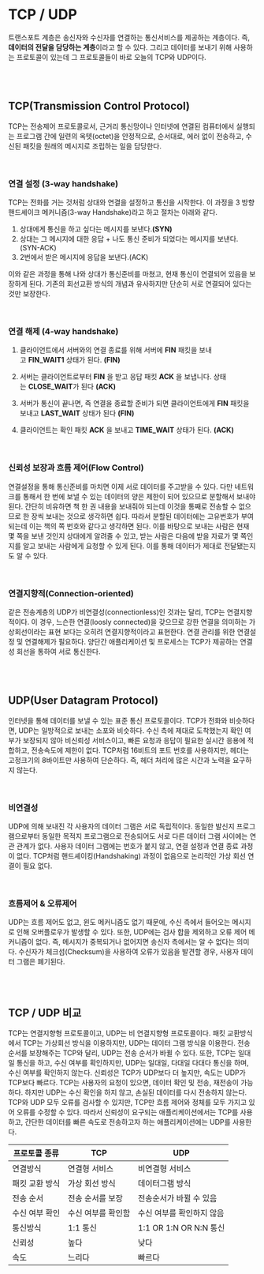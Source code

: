 
# TCP / UDP

트랜스포트 계층은 송신자와 수신자를 연결하는 통신서비스를 제공하는 계층이다. 즉, **데이터의 전달을 담당하는 계층**이라고 할 수 있다. 그리고 데이터를 보내기 위해 사용하는 프로토콜이 있는데 그 프로토콜들이 바로 오늘의 TCP와 UDP이다.

<br/>
<br/>

## TCP(Transmission Control Protocol)

TCP는 전송제어 프로토콜로서, 근거리 통신망이나 인터넷에 연결된 컴퓨터에서 실행되는 프로그램 간에 일련의 옥텟(octet)을 안정적으로, 순서대로, 에러 없이 전송하고, 수신된 패킷을 원래의 메시지로 조립하는 일을 담당한다.

<br/>

### **연결 설정 (3-way handshake)**

TCP는 전화를 거는 것처럼 상대와 연결을 설정하고 통신을 시작한다. 이 과정을 3 방향 핸드셰이크 메커니즘(3-way Handshake)라고 하고 절차는 아래와 같다.

1. 상대에게 통신을 하고 싶다는 메시지를 보낸다.**(SYN)**
2. 상대는 그 메시지에 대한 응답 + 나도 통신 준비가 되었다는 메시지를 보낸다.(SYN-ACK)
3. 2번에서 받은 메시지에 응답을 보낸다.(ACK)

이와 같은 과정을 통해 나와 상대가 통신준비를 마쳤고, 현재 통신이 연결되어 있음을 보장하게 된다. 기존의 회선교환 방식의 개념과 유사하지만 단순히 서로 연결되어 있다는 것만 보장한다.

<br/>

### 연결 해제 (4-way handshake)

1) 클라이언트에서 서버와의 연결 종료를 위해 서버에 **FIN** 패킷을 보내고 **FIN_WAIT1** 상태가 된다. **(FIN)**

2) 서버는 클라이언트로부터 **FIN** 을 받고 응답 패킷 **ACK** 을 보냅니다. 상태는 **CLOSE_WAIT**가 된다 **(ACK)**

3) 서버가 통신이 끝나면, 즉 연결을 종료할 준비가 되면 클라이언트에게 **FIN** 패킷을 보내고 **LAST_WAIT** 상태가 된다 **(FIN)**

4) 클라이언트는 확인 패킷 **ACK** 을 보내고 **TIME_WAIT** 상태가 된다. **(ACK)**

<br/>

### **신뢰성 보장과 흐름 제어**(Flow Control)

연결설정을 통해 통신준비를 마치면 이제 서로 데이터를 주고받을 수 있다. 다만 네트워크를 통해서 한 번에 보낼 수 있는 데이터의 양은 제한이 되어 있으므로 분할해서 보내야 된다. 간단히 비유하면 책 한 권 내용을 보내줘야 되는데 이것을 통째로 전송할 수 없으므로 한 장씩 보내는 것으로 생각하면 쉽다. 따라서 분할된 데이터에는 고유번호가 부여되는데 이는 책의 쪽 번호와 같다고 생각하면 된다. 이를 바탕으로 보내는 사람은 현재 몇 쪽을 보낸 것인지 상대에게 알려줄 수 있고, 받는 사람은 다음에 받을 자료가 몇 쪽인지를 알고 보내는 사람에게 요청할 수 있게 된다. 이를 통해 데이터가 제대로 전달됐는지도 알 수 있다. 

<br/>

### **연결지향적**(Connection-oriented)

같은 전송계층의 UDP가 비연결성(connectionless)인 것과는 달리, TCP는 연결지향적이다. 이 경우, 느슨한 연결(loosly connected)을 갖으므로 강한 연결을 의미하는 가상회선이라는 표현 보다는 오히려 연결지향적이라고 표현한다. 연결 관리를 위한 연결설정 및 연결해제가 필요하다. 양단간 애플리케이션 및 프로세스는 TCP가 제공하는 연결성 회선을 통하여 서로 통신한다.

<br/>
<br/>

## UDP(User Datagram Protocol)

인터넷을 통해 데이터를 보낼 수 있는 표준 통신 프로토콜이다. TCP가 전화와 비슷하다면, UDP는 일방적으로 보내는 소포와 비슷하다. 수신 측에 제대로 도착했는지 확인 여부가 보장되지 않아 비신뢰성 서비스이고, 빠른 요청과 응답이 필요한 실시간 응용에 적합하고, 전송속도에 제한이 없다. TCP처럼 16비트의 포트 번호를 사용하지만, 헤더는 고정크기의 8바이트만 사용하여 단순하다. 즉, 헤더 처리에 많은 시간과 노력을 요구하지 않는다.

<br/>

### 비연결성

UDP에 의해 보내진 각 사용자의 데이터 그램은 서로 독립적이다. 동일한 발신지 프로그램으로부터 동일한 목적지 프로그램으로 전송되어도 서로 다른 데이터 그램 사이에는 연관 관계가 없다. 사용자 데이터 그램에는 번호가 붙지 않고, 연결 설정과 연결 종료 과정이 없다. TCP처럼 핸드셰이킹(Handshaking) 과정이 없음으로 논리적인 가상 회선 연결이 필요 없다.

<br/>

### 흐름제어 & 오류제어

UDP는 흐름 제어도 없고, 윈도 메커니즘도 없기 때문에, 수신 측에서 들어오는 메시지로 인해 오버플로우가 발생할 수 있다. 또한, UDP에는 검사 합을 제외하고 오류 제어 메커니즘이 없다. 즉, 메시지가 중복되거나 없어지면 송신자 측에서는 알 수 없다는 의미다. 수신자가 체크섬(Checksum)을 사용하여 오류가 있음을 발견할 경우, 사용자 데이터 그램은 폐기된다.

<br/>
<br/>

## TCP / UDP 비교

TCP는 연결지향형 프로토콜이고, UDP는 비 연결지향형 프로토콜이다. 패킷 교환방식에서 TCP는 가상회선 방식을 이용하지만, UDP는 데이터 그램 방식을 이용한다. 전송 순서를 보장해주는 TCP와 달리, UDP는 전송 순서가 바뀔 수 있다. 또한, TCP는 일대일 통신을 하고, 수신 여부를 확인하지만, UDP는 일대일, 다대일 다대다 통신을 하며, 수신 여부를 확인하지 않는다. 신뢰성은 TCP가 UDP보다 더 높지만, 속도는 UDP가 TCP보다 빠르다. TCP는 사용자의 요청이 있으면, 데이터 확인 및 전송, 재전송이 가능하다. 하지만 UDP는 수신 확인을 하지 않고, 손실된 데이터를 다시 전송하지 않는다. TCP와 UDP 모두 오류를 검사할 수 있지만, TCP만 흐름 제어와 정체를 모두 가지고 있어 오류를 수정할 수 있다. 따라서 신뢰성이 요구되는 애플리케이션에서는 TCP를 사용하고, 간단한 데이터를 빠른 속도로 전송하고자 하는 애플리케이션에는 UDP를 사용한다.

| 프로토콜 종류 | TCP | UDP |
| --- | --- | --- |
|  연결방식 | 연결형 서비스 | 비연결형 서비스 |
| 패킷 교환 방식 | 가상 회선 방식 | 데이터그램 방식 |
| 전송 순서 | 전송 순서를 보장 | 전송순서가 바뀔 수 있음 |
| 수신 여부 확인 | 수신 여부를 확인함 | 수신 여부를 확인하지 않음 |
| 통신방식 | 1:1 통신 | 1:1 OR 1:N OR N:N 통신 |
| 신뢰성 | 높다 | 낮다 |
| 속도 | 느리다 | 빠르다 |